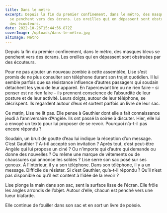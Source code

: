 ```yaml
---
title: Dans le métro
excerpt: Depuis la fin du premier confinement, dans le métro, des masques bleus
  se penchent vers des écrans. Les oreilles qui en dépassent sont obstruées par
  des écouteurs.
date: 2022-10-26T15:44:56.872Z
coverImage: /uploads/dans-le-métro.jpg
altImage: Métro
---
```

Depuis la fin du premier confinement, dans le métro, des masques bleus se penchent vers des écrans. Les oreilles qui en dépassent sont obstruées par des écouteurs.

Pour ne pas ajouter un nouveau zombie à cette assemblée, Lise s’est promis de ne plus consulter son téléphone durant son trajet quotidien. Il lui semble parfois que sa résistance influence d’autres passagers qui soudain détachent les yeux de leur appareil. En l’apercevant lire ou ne rien faire – si penser est ne rien faire – ils prennent conscience de l’absurdité de leur posture et de leur activité. Leurs doigts, autour de leur téléphone, se décrispent. Ils regardent autour d’eux et sortent parfois un livre de leur sac.

Ce matin, Lise ne lit pas. Elle pense à Gauthier dont elle a fait connaissance jeudi à l’anniversaire d’Angèle. Ils ont passé la soirée à discuter. Hier, elle lui a envoyé un texto pour lui proposer de se revoir. Pourquoi n’a-t-il pas encore répondu ?

Soudain, un bruit de goutte d’eau lui indique la réception d’un message. C’est Gauthier ? A-t-il accepté son invitation ? Après tout, c’est peut-être Angèle qui lui propose un ciné ? Ou n’importe qui d’autre qui demande ou donne des nouvelles ? Ou même une marque de vêtements ou de chaussures qui annonce les soldes ? Lise serre son sac posé sur ses genoux. À l'intérieur, il y a son téléphone. Dans son téléphone, il y a un message. Difficile de résister. Si c’est Gauthier, qu’a-t-il répondu ? Qu’il n’est pas disponible ou qu’il est content à l’idée de la revoir ? 

Lise plonge la main dans son sac, sent la surface lisse de l’écran. Elle frôle les angles arrondis de l’objet. Autour d’elle, chacun est penché vers une lueur blafarde.

Elle continue de fouiller dans son sac et en sort un livre de poésie.